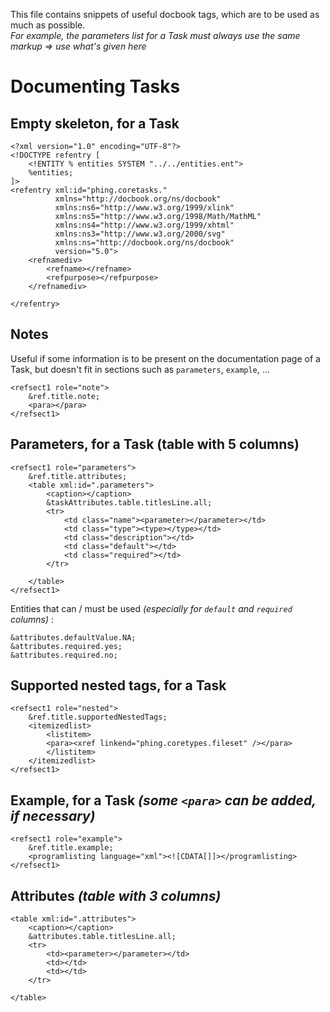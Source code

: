 This file contains snippets of useful docbook tags, which are to be used as much as possible.
<br>*For example, the parameters list for a Task must always use the same markup => use what's given here*


# Documenting Tasks #


## Empty skeleton, for a Task ##

    <?xml version="1.0" encoding="UTF-8"?>
    <!DOCTYPE refentry [
        <!ENTITY % entities SYSTEM "../../entities.ent">
        %entities;
    ]>
    <refentry xml:id="phing.coretasks."
              xmlns="http://docbook.org/ns/docbook"
              xmlns:ns6="http://www.w3.org/1999/xlink"
              xmlns:ns5="http://www.w3.org/1998/Math/MathML"
              xmlns:ns4="http://www.w3.org/1999/xhtml"
              xmlns:ns3="http://www.w3.org/2000/svg"
              xmlns:ns="http://docbook.org/ns/docbook"
              version="5.0">
        <refnamediv>
            <refname></refname>
            <refpurpose></refpurpose>
        </refnamediv>

    </refentry>



## Notes ##

Useful if some information is to be present on the documentation page of a Task, but doesn't fit in sections
such as `parameters`, `example`, ...

    <refsect1 role="note">
        &ref.title.note;
        <para></para>
    </refsect1>



## Parameters, for a Task (table with 5 columns) ##

    <refsect1 role="parameters">
        &ref.title.attributes;
        <table xml:id=".parameters">
            <caption></caption>
            &taskAttributes.table.titlesLine.all;
            <tr>
                <td class="name"><parameter></parameter></td>
                <td class="type"><type></type></td>
                <td class="description"></td>
                <td class="default"></td>
                <td class="required"></td>
            </tr>
            
        </table>
    </refsect1>

Entities that can / must be used *(especially for `default` and `required` columns)* :

    &attributes.defaultValue.NA;
    &attributes.required.yes;
    &attributes.required.no;



## Supported nested tags, for a Task ##

    <refsect1 role="nested">
        &ref.title.supportedNestedTags;
        <itemizedlist>
            <listitem>
            <para><xref linkend="phing.coretypes.fileset" /></para>
            </listitem>
        </itemizedlist>
    </refsect1>



## Example, for a Task *(some `<para>` can be added, if necessary)* ##

    <refsect1 role="example">
        &ref.title.example;
        <programlisting language="xml"><![CDATA[]]></programlisting>
    </refsect1>



## Attributes *(table with 3 columns)* ##

    <table xml:id=".attributes">
        <caption></caption>
        &attributes.table.titlesLine.all;
        <tr>
            <td><parameter></parameter></td>
            <td></td>
            <td></td>
        </tr>

    </table>



